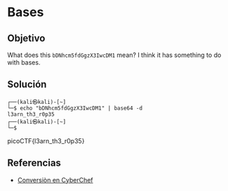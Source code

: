 # Bases
## Objetivo  
What does this `bDNhcm5fdGgzX3IwcDM1` mean? I think it has something to do with bases.
## Solución  
```shell
┌──(kali㉿kali)-[~]
└─$ echo "bDNhcm5fdGgzX3IwcDM1" | base64 -d
l3arn_th3_r0p35                                                                                      
┌──(kali㉿kali)-[~]
└─$ 
```
picoCTF{l3arn_th3_r0p35}

## Referencias
- [Conversiòn en CyberChef](https://gchq.github.io/CyberChef/#recipe=From_Base64('A-Za-z0-9%2B/%3D',true)&input=YkROaGNtNWZkR2d6WDNJd2NETTE)